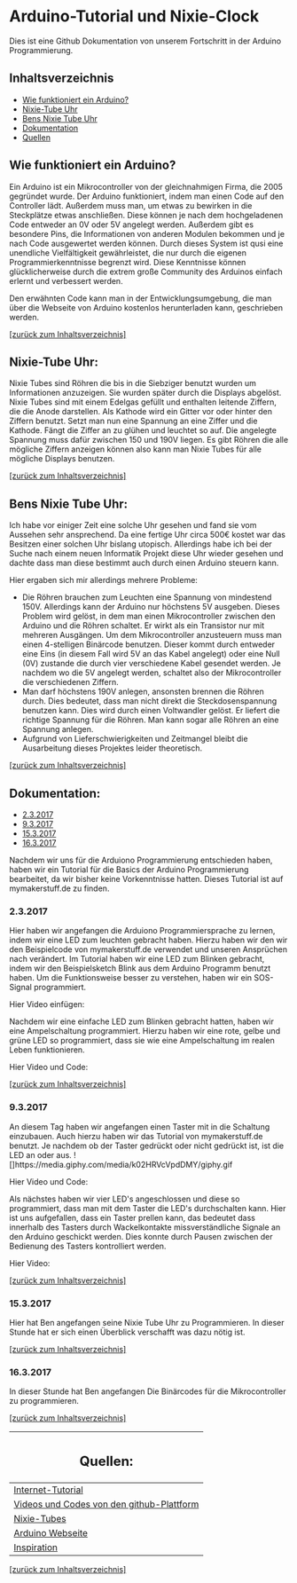 <h1>
Arduino-Tutorial und Nixie-Clock
</h1>

<p>
Dies ist eine Github Dokumentation von unserem Fortschritt in der Arduino Programmierung.
</p>

<h2>
<a id="Inh"> Inhaltsverzeichnis </a>
</h2>

<ul>
<li><a href="#1."> Wie funktioniert ein Arduino?</a></li>
<li><a href="#2."> Nixie-Tube Uhr</a></li>
<li><a href="#3."> Bens Nixie Tube Uhr</a></li>
<li><a href="#4."> Dokumentation </a></li>
<li><a href="#Quellen"> Quellen</a></li>
</ul>


<h2>
<a id="1.">Wie funktioniert ein Arduino? </a>
</h2>

<p>
Ein Arduino ist ein Mikrocontroller von der gleichnahmigen Firma, die 2005 gegründet wurde.
Der Arduino funktioniert, indem man einen Code auf den Controller lädt. Außerdem muss man, um etwas zu bewirken in die Steckplätze etwas anschließen.
Diese können je nach dem hochgeladenen Code entweder an 0V oder 5V angelegt werden. Außerdem gibt es besondere Pins, die Informationen von anderen Modulen bekommen und je nach Code ausgewertet werden können.
Durch dieses System ist qusi eine unendliche Vielfältigkeit gewährleistet, die nur durch die eigenen Programmierkenntnisse begrenzt wird.
Diese Kenntnisse können glücklicherweise durch die extrem große Community des Arduinos einfach erlernt und verbessert werden.
</p>
<p>
Den erwähnten Code kann man in der Entwicklungsumgebung, die man über die Webseite von Arduino kostenlos herunterladen kann, geschrieben werden.
</p>
<p>
<a href="#Inh"> [zurück zum Inhaltsverzeichnis] </a>
</p>

<h2>
<a id="2."> Nixie-Tube Uhr:</a>
</h2>
<p>
Nixie Tubes sind Röhren die bis in die Siebziger benutzt wurden um Informationen anzuzeigen. Sie wurden später durch die Displays abgelöst.
Nixie Tubes sind mit einem Edelgas gefüllt und enthalten leitende Ziffern, die die Anode darstellen. Als Kathode wird ein Gitter vor oder hinter den Ziffern benutzt.
Setzt man nun eine Spannung an eine Ziffer und die Kathode. Fängt die Ziffer an zu glühen und leuchtet so auf. Die angelegte Spannung muss dafür zwischen 150 und 190V liegen.
Es gibt Röhren die alle mögliche Ziffern anzeigen können also kann man Nixie Tubes für alle mögliche Displays benutzen. 
</p>
<p>
<a href="#Inh"> [zurück zum Inhaltsverzeichnis] </a>
</p>

<h2>
<a id="3.">Bens Nixie Tube Uhr:</a>
</h2>
<p>
Ich habe vor einiger Zeit eine solche Uhr gesehen und fand sie vom Aussehen sehr ansprechend.
Da eine fertige Uhr circa 500€ kostet war das Besitzen einer solchen Uhr bislang utopisch.
Allerdings habe ich bei der Suche nach einem neuen Informatik Projekt diese Uhr wieder gesehen und dachte dass man diese bestimmt auch durch einen Arduino steuern kann.
</p>
<p>
Hier ergaben sich mir allerdings mehrere Probleme:
</p>
<ul>
<li>  
Die Röhren brauchen zum Leuchten eine Spannung von mindestend 150V. Allerdings kann der Arduino nur höchstens 5V ausgeben.
Dieses Problem wird gelöst, in dem man einen Mikrocontroller zwischen den Arduino und die Röhren schaltet. Er wirkt als ein Transistor nur mit mehreren Ausgängen. Um dem Mikrocontroller anzusteuern muss man einen 4-stelligen Binärcode benutzen. Dieser kommt durch entweder eine Eins (in diesem Fall wird 5V an das Kabel angelegt) oder eine Null (0V) zustande die durch vier verschiedene Kabel gesendet werden. Je nachdem wo die 5V angelegt werden, schaltet also der Mikrocontroller die verschiedenen Ziffern. 
</li>
<li>  
Man darf höchstens 190V anlegen, ansonsten brennen die Röhren durch.
Dies bedeutet, dass man nicht direkt die Steckdosenspannung benutzen kann.
Dies wird durch einen Voltwandler gelöst. Er liefert die richtige Spannung für die Röhren. Man kann sogar alle Röhren an eine Spannung anlegen.
</li>
<li>
Aufgrund von Lieferschwierigkeiten und Zeitmangel bleibt die Ausarbeitung dieses Projektes leider theoretisch.
</li>
</ul>
<p>
<a href="#Inh"> [zurück zum Inhaltsverzeichnis] </a>
</p>


<h2>
<a id="4.">Dokumentation:</a>
</h2>

<ul>
<li><a href="#1.."> 2.3.2017</a></li>
<li><a href="#2.."> 9.3.2017</a></li>
<li><a href="#3.."> 15.3.2017</a></li>
<li><a href="#4.."> 16.3.2017</a></li>
</ul>

<p>
Nachdem wir uns für die Arduiono Programmierung entschieden haben, haben wir ein Tutorial für die Basics der Arduino Programmierung bearbeitet, da wir bisher keine Vorkenntnisse hatten.
Dieses Tutorial ist auf mymakerstuff.de zu finden. 
</p>

<h3>
<a id="1..">2.3.2017 </a>
</h3>

<p>
Hier haben wir angefangen die Arduiono Programmiersprache zu lernen, indem wir eine LED zum leuchten gebracht haben.
Hierzu haben wir den wir den Beispielcode von mymakerstuff.de verwendet und unseren Ansprüchen nach verändert. 
Im Tutorial haben wir eine LED zum Blinken gebracht, indem wir den Beispielsketch Blink aus dem Arduino Programm benutzt haben.
Um die Funktionsweise besser zu verstehen, haben wir ein SOS-Signal programmiert. 
</p>
Hier Video einfügen:
<p>
Nachdem wir eine einfache LED zum Blinken gebracht hatten, haben wir eine Ampelschaltung programmiert. 
Hierzu haben wir eine rote, gelbe und grüne LED so programmiert, dass sie wie eine Ampelschaltung im realen Leben funktionieren.
</p>
<p>
Hier Video und Code:
</p>

<p>
<a href="#Inh"> [zurück zum Inhaltsverzeichnis] </a>
</p>

<h3>
<a id="2..">9.3.2017 </a>
</h3>
<p>
An diesem Tag haben wir angefangen einen Taster mit in die Schaltung einzubauen. Auch hierzu haben wir das Tutorial von mymakerstuff.de benutzt.
Je nachdem ob der Taster gedrückt oder nicht gedrückt ist, ist die LED an oder aus. 
![]https://media.giphy.com/media/k02HRVcVpdDMY/giphy.gif
</p>
Hier Video und Code:

<p>
Als nächstes haben wir vier LED's angeschlossen und diese so programmiert, dass man mit dem Taster die LED's durchschalten kann. 
Hier ist uns aufgefallen, dass ein Taster prellen kann, das bedeutet dass innerhalb des Tasters durch Wackelkontakte missverständliche Signale an den Arduino geschickt werden.
Dies konnte durch Pausen zwischen der Bedienung des Tasters kontrolliert werden. 
</p>
<p>
Hier Video: 
</p>
<p>
<a href="#Inh"> [zurück zum Inhaltsverzeichnis] </a>
</p>

<h3>
<a id="3..">15.3.2017 </a>
</h3>
<p>
Hier hat Ben angefangen seine Nixie Tube Uhr zu Programmieren. In dieser Stunde hat er sich einen Überblick verschafft was dazu nötig ist.
</p>
<p>
<a href="#Inh"> [zurück zum Inhaltsverzeichnis] </a>
</p>

<h3>
<a id="4..">16.3.2017</a>
</h3>
<p>
In dieser Stunde hat Ben angefangen Die Binärcodes für die Mikrocontroller zu programmieren. 
</p>
<p>
<a href="#Inh"> [zurück zum Inhaltsverzeichnis] </a>
</p>

<table>
<thead>
<tr>
<th>
<h2>
<a id="Quellen"> Quellen:</a>
</h2>
</th>
</tr>
</thead>
<tbody>
<tr>
<td><a href="https://www.mymakerstuff.de">Internet-Tutorial</a></td>
</tr>
<tr>
<td><a href="https://stludio.code.org">Videos und Codes von den github-Plattform</a></td>
</tr>
<tr>
<td><a href="http://www.tube-tester.com/sites/nixie/nixie-tubes.htm">Nixie-Tubes</a></td>
</tr>
<tr>
<td><a href="https://www.arduino.cc">Arduino Webseite</a></td>
</tr>
<tr>
<td><a href="http://willthefuturebeaweso.me">Inspiration</a></td>
</tr>
</tbody>
</table>

<p>
<a href="#Inh"> [zurück zum Inhaltsverzeichnis] </a>
</p>
